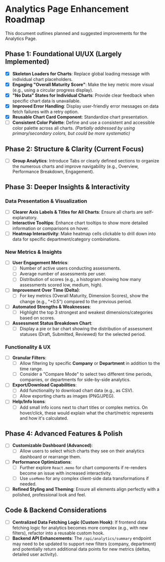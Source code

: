 # Analytics Page Enhancement Roadmap

This document outlines planned and suggested improvements for the Analytics Page.

## Phase 1: Foundational UI/UX (Largely Implemented)

- [x] **Skeleton Loaders for Charts**: Replace global loading message with individual chart placeholders.
- [x] **Engaging "Overall Maturity Score"**: Make the key metric more visual (e.g., using a circular progress display).
- [x] **"No Data" States for Individual Charts**: Provide clear feedback when specific chart data is unavailable.
- [x] **Improved Error Handling**: Display user-friendly error messages on data fetch failures with a retry option.
- [x] **Reusable Chart Card Component**: Standardize chart presentation.
- [ ] **Consistent Color Palette**: Define and use a consistent and accessible color palette across all charts. *(Partially addressed by using primary/secondary colors, but could be more systematic)*

## Phase 2: Structure & Clarity (Current Focus)

- [ ] **Group Analytics**: Introduce Tabs or clearly defined sections to organize the numerous charts and improve navigability (e.g., Overview, Performance Breakdown, Engagement).

## Phase 3: Deeper Insights & Interactivity

### Data Presentation & Visualization
- [ ] **Clearer Axis Labels & Titles for All Charts**: Ensure all charts are self-explanatory.
- [ ] **Interactive Tooltips**: Enhance chart tooltips to show more detailed information or comparisons on hover.
- [ ] **Heatmap Interactivity**: Make heatmap cells clickable to drill down into data for specific department/category combinations.

### New Metrics & Insights
- [ ] **User Engagement Metrics**:
    - [ ] Number of active users conducting assessments.
    - [ ] Average number of assessments per user.
    - [ ] Distribution of scores (e.g., a histogram showing how many assessments scored low, medium, high).
- [ ] **Improvement Over Time (Delta)**:
    - [ ] For key metrics (Overall Maturity, Dimension Scores), show the change (e.g., "+0.5") compared to the previous period.
- [ ] **Automated Strengths & Weaknesses**:
    - [ ] Highlight the top 3 strongest and weakest dimensions/categories based on scores.
- [ ] **Assessment Status Breakdown Chart**:
    - [ ] Display a pie or bar chart showing the distribution of assessment statuses (Draft, Submitted, Reviewed) for the selected period.

### Functionality & UX
- [ ] **Granular Filters**:
    - [ ] Allow filtering by specific **Company** or **Department** in addition to the time range.
    - [ ] Consider a "Compare Mode" to select two different time periods, companies, or departments for side-by-side analytics.
- [ ] **Export/Download Capabilities**:
    - [ ] Add functionality to download chart data (e.g., as CSV).
    - [ ] Allow exporting charts as images (PNG/JPEG).
- [ ] **Help/Info Icons**:
    - [ ] Add small info icons next to chart titles or complex metrics. On hover/click, these would explain what the chart/metric represents and how it's calculated.

## Phase 4: Advanced Features & Polish

- [ ] **Customizable Dashboard (Advanced)**:
    - [ ] Allow users to select which charts they see on their analytics dashboard or rearrange them.
- [ ] **Performance Optimizations**:
    - [ ] Further explore `React.memo` for chart components if re-renders become an issue with increased interactivity.
    - [ ] Use `useMemo` for any complex client-side data transformations if needed.
- [ ] **Refined Styling and Theming**: Ensure all elements align perfectly with a polished, professional look and feel.

## Code & Backend Considerations
- [ ] **Centralized Data Fetching Logic (Custom Hook)**: If frontend data fetching logic for analytics becomes more complex (e.g., with new filters), refactor into a reusable custom hook.
- [ ] **Backend API Enhancements**: The `/api/analytics/summary` endpoint may need to be updated to support new filters (company, department) and potentially return additional data points for new metrics (deltas, detailed user activity). 